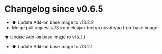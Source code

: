 # Changelog since v0.6.5
- ⬆️ Update Add-on base image to v13.2.2 
- Merge pull request #73 from elcajon-tech/renovate/add-on-base-image

⬆️ Update Add-on base image to v13.2.1 
- ⬆️ Update Add-on base image to v13.2.1 
